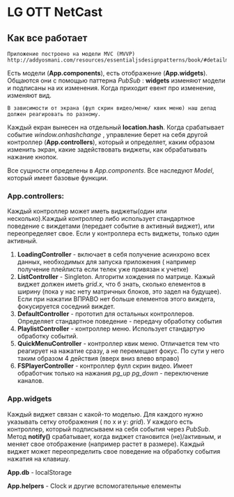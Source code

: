 # LG OTT NetCast

## Как все работает

	Приложение построено на модели MVC (MVVP) http://addyosmani.com/resources/essentialjsdesignpatterns/book/#detailmvcmvp
Есть модели (**App.components**), есть отображение (**App.widgets**). Общаются они с помощью паттерна *PubSub* : **widgets** изменяют модели и подписаны на их изменения. Когда приходит евент про изменение, изменяют вид.

	В зависимости от экрана (фул скрин видео/меню/ квик меню) наш депад должен реагировать по разному. 
Каждый екран вынесен на отдельный **location.hash**. Когда срабатывает событие *window.onhashchange* , управление берет на себя другой контроллер (**App.controllers**), который и определяет, каким образом изменить экран, какие задействовать виджеты, как обрабатывать нажание кнопок.


Все сущности определены в *App.components*. Все наследуют *Model*, который имеет базовые функции. 

### App.controllers:

Каждый контроллер может иметь виджеты(один или несколько).Каждый контроллер либо использует стандартное поведение с виждетами (передает событие в активный виджет), или переопределяет свое. Если у контроллера есть виджеты, только один активный. 

1. **LoadingController** - включает в себя получение  асинхроно всех данных, необходимых для запуска приложения ( например получение плейлиста если телек уже привязан к учетке)
2. **ListController** - Singleton. Алгоритм хождения по матрице. Кажый виджет должен иметь *grid.x*, что б знать, сколько елементов в ширину (пока у нас нету матричных блоков, это задел на будущее). Если при нажатии ВПРАВО нет больше елементов этого виждета, фокусируется соседний виждет.
3. **DefaultController** -  прототип для остальных контроллеров. Определяет стандартное поведение - передачу обработку события 
4. **PlaylistController** - контроллер меню. Использует стандартую обработку событий.
5. **QuickMenuController** - контроллер квик меню. Отличается тем что реагирует на нажатие сразу, а не перемещает фокус. По сути у него таким образом 4 действия (вверх вниз влево вправо)
6. **FSPlayerController** - контроллер фулл скрин видео. Имеет обработчик только на нажания *pg_up* *pg_down*  - переключение каналов.

### App.widgets

Каждый виджет связан с какой-то моделью. Для каждого нужно указывать сетку отображения ( по х и у: *grid*). У каждого есть контроллер, который подписываем на себя события через *PubSub*. Метод **notify()** срабатывает, когда виджет становится (не)/активным, и меняет свое отображение (например растет в размере). Каждый виджет может переопределить свое поведение на обработку события нажатия на клавишу.




**App.db** - localStorage

**App.helpers** - Clock и другие вспомогательные елементы

